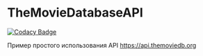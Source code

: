 # TheMovieDatabaseAPI

[![Codacy Badge](https://api.codacy.com/project/badge/Grade/312b9896b17d4ba6833f31985cab6171)](https://www.codacy.com/app/shimanov/TestMovieAPI?utm_source=github.com&amp;utm_medium=referral&amp;utm_content=shimanov/TestMovieAPI&amp;utm_campaign=Badge_Grade)

Пример простого использования API https://api.themoviedb.org

